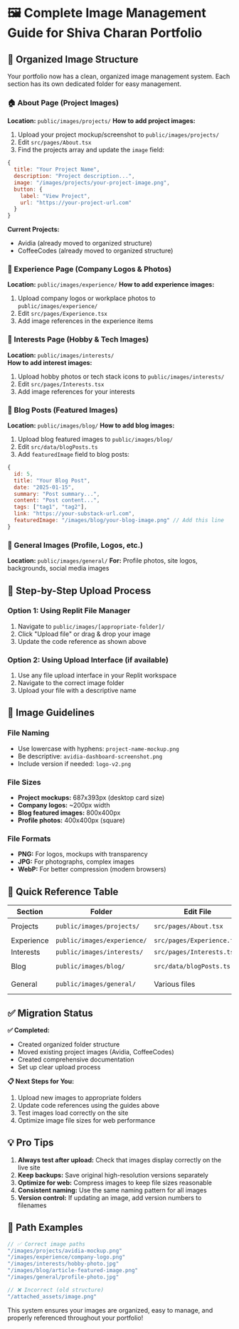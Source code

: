 # 🖼️ Complete Image Management Guide for Shiva Charan Portfolio

## 📁 Organized Image Structure

Your portfolio now has a clean, organized image management system. Each section has its own dedicated folder for easy management.

### 🏠 About Page (Project Images)
**Location:** `public/images/projects/`
**How to add project images:**
1. Upload your project mockup/screenshot to `public/images/projects/`
2. Edit `src/pages/About.tsx`
3. Find the projects array and update the `image` field:
```javascript
{
  title: "Your Project Name",
  description: "Project description...",
  image: "/images/projects/your-project-image.png",
  button: {
    label: "View Project",
    url: "https://your-project-url.com"
  }
}
```

**Current Projects:**
- Avidia (already moved to organized structure)
- CoffeeCodes (already moved to organized structure)

### 💼 Experience Page (Company Logos & Photos)
**Location:** `public/images/experience/`
**How to add experience images:**
1. Upload company logos or workplace photos to `public/images/experience/`
2. Edit `src/pages/Experience.tsx`
3. Add image references in the experience items

### 🎯 Interests Page (Hobby & Tech Images)
**Location:** `public/images/interests/`  
**How to add interest images:**
1. Upload hobby photos or tech stack icons to `public/images/interests/`
2. Edit `src/pages/Interests.tsx`
3. Add image references for your interests

### 📝 Blog Posts (Featured Images)
**Location:** `public/images/blog/`
**How to add blog images:**
1. Upload blog featured images to `public/images/blog/`
2. Edit `src/data/blogPosts.ts`
3. Add `featuredImage` field to blog posts:
```javascript
{
  id: 5,
  title: "Your Blog Post",
  date: "2025-01-15",
  summary: "Post summary...",
  content: "Post content...",
  tags: ["tag1", "tag2"],
  link: "https://your-substack-url.com",
  featuredImage: "/images/blog/your-blog-image.png" // Add this line
}
```

### 🎨 General Images (Profile, Logos, etc.)
**Location:** `public/images/general/`
**For:** Profile photos, site logos, backgrounds, social media images

## 🔧 Step-by-Step Upload Process

### Option 1: Using Replit File Manager
1. Navigate to `public/images/[appropriate-folder]/`
2. Click "Upload file" or drag & drop your image
3. Update the code reference as shown above

### Option 2: Using Upload Interface (if available)
1. Use any file upload interface in your Replit workspace
2. Navigate to the correct image folder
3. Upload your file with a descriptive name

## 📏 Image Guidelines

### File Naming
- Use lowercase with hyphens: `project-name-mockup.png`
- Be descriptive: `avidia-dashboard-screenshot.png`
- Include version if needed: `logo-v2.png`

### File Sizes
- **Project mockups:** 687x393px (desktop card size)
- **Company logos:** ~200px width
- **Blog featured images:** 800x400px
- **Profile photos:** 400x400px (square)

### File Formats
- **PNG:** For logos, mockups with transparency
- **JPG:** For photographs, complex images
- **WebP:** For better compression (modern browsers)

## 🚀 Quick Reference Table

| Section | Folder | Edit File | Image Field |
|---------|--------|-----------|-------------|
| Projects | `public/images/projects/` | `src/pages/About.tsx` | `image: "/images/projects/filename.png"` |
| Experience | `public/images/experience/` | `src/pages/Experience.tsx` | Add image references as needed |
| Interests | `public/images/interests/` | `src/pages/Interests.tsx` | Add image references as needed |
| Blog | `public/images/blog/` | `src/data/blogPosts.ts` | `featuredImage: "/images/blog/filename.png"` |
| General | `public/images/general/` | Various files | Path: `/images/general/filename.png` |

## ✅ Migration Status

**✅ Completed:**
- Created organized folder structure
- Moved existing project images (Avidia, CoffeeCodes)
- Created comprehensive documentation
- Set up clear upload process

**📋 Next Steps for You:**
1. Upload new images to appropriate folders
2. Update code references using the guides above
3. Test images load correctly on the site
4. Optimize image file sizes for web performance

## 💡 Pro Tips

1. **Always test after upload:** Check that images display correctly on the live site
2. **Keep backups:** Save original high-resolution versions separately
3. **Optimize for web:** Compress images to keep file sizes reasonable
4. **Consistent naming:** Use the same naming pattern for all images
5. **Version control:** If updating an image, add version numbers to filenames

## 🔗 Path Examples

```javascript
// ✅ Correct image paths
"/images/projects/avidia-mockup.png"
"/images/experience/company-logo.png" 
"/images/interests/hobby-photo.jpg"
"/images/blog/article-featured-image.png"
"/images/general/profile-photo.jpg"

// ❌ Incorrect (old structure)
"/attached_assets/image.png"
```

This system ensures your images are organized, easy to manage, and properly referenced throughout your portfolio!